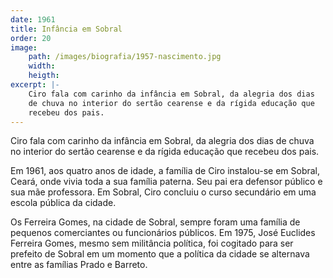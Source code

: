 ```yaml
---
date: 1961
title: Infância em Sobral
order: 20
image:
    path: /images/biografia/1957-nascimento.jpg
    width:
    heigth:
excerpt: |-
    Ciro fala com carinho da infância em Sobral, da alegria dos dias
    de chuva no interior do sertão cearense e da rígida educação que
    recebeu dos pais.
---
```


Ciro fala com carinho da infância em Sobral, da alegria dos dias
de chuva no interior do sertão cearense e da rígida educação que
recebeu dos pais.

Em 1961, aos quatro anos de idade, a família de Ciro instalou-se em
Sobral, Ceará, onde vivia toda a sua família paterna. Seu pai era
defensor público e sua mãe professora. Em Sobral, Ciro concluiu o
curso secundário em uma escola pública da cidade.

Os Ferreira Gomes, na cidade de Sobral, sempre foram uma família de
pequenos comerciantes ou funcionários públicos. Em 1975, José Euclides
Ferreira Gomes, mesmo sem militância política, foi cogitado para ser
prefeito de Sobral em um momento que a política da cidade se alternava
entre as famílias Prado e Barreto.
